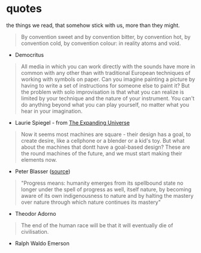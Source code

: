 # quotes

the things we read, that somehow stick with us, more than they might.

> By convention sweet and by convention bitter, by convention hot, by convention cold, by convention colour: in reality atoms and void.

- Democritus

> All media in which you can work directly with the sounds have more in common with any other than with traditional European techniques of working with symbols on paper. Can you imagine painting a picture by having to write a set of instructions for someone else to paint it? But the problem with solo improvisation is that what you can realize is limited by your technique and the nature of your instrument. You can't do anything beyond what you can play yourself, no matter what you hear in your imagination.

- Laurie Spiegel - from [The Expanding Universe](retiary.org/expanding_universe)

> Now it seems most machines are square - their design has a goal, to create desire, like a cellphone or a blender or a kid's toy. But what about the machines that dontt have a goal-based design? These are the round machines of the future, and we must start making their elements now.

- Peter Blasser ([source](https://rhizome.org/editorial/2011/feb/02/psychic-circuits-peter-blasser-ciat-lonbarde/))

> "Progress means: humanity emerges from its spellbound state no longer under the spell of progress as well, itself nature, by becoming aware of its own indigenousness to nature and by halting the mastery over nature through which nature continues its mastery"

- Theodor Adorno

> The end of the human race will be that it will eventually die of civilisation.

- Ralph Waldo Emerson
